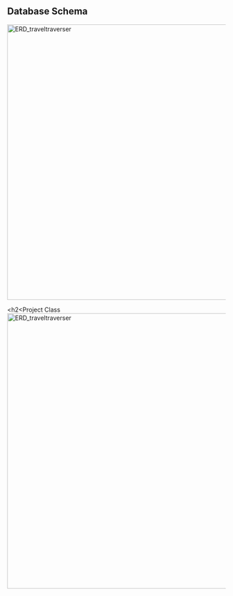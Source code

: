 <h2>Database Schema</h2>
<img width="635" alt="ERD_traveltraverser" src="https://github.com/user-attachments/assets/448a8290-44e2-46d5-b35c-6cc32d351760" />

<h2<Project Class</h2>
<img width="635" alt="ERD_traveltraverser" src="https://github.com/user-attachments/assets/e15f4b03-69bb-4867-9919-1b4d12bd14c4" />



